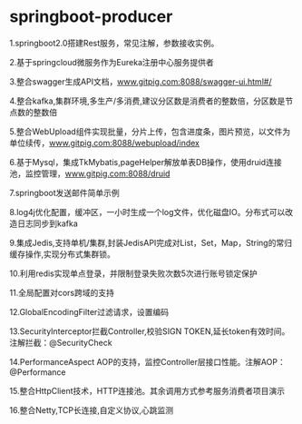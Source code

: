 # springboot-producer

1.springboot2.0搭建Rest服务，常见注解，参数接收实例。

2.基于springcloud微服务作为Eureka注册中心服务提供者

3.整合swagger生成API文档，www.gitpig.com:8088/swagger-ui.html#/

4.整合kafka,集群环境,多生产/多消费,建议分区数是消费者的整数倍，分区数是节点数的整数倍

5.整合WebUpload组件实现批量，分片上传，包含进度条，图片预览，以文件为单位续传，www.gitpig.com:8088/webupload/index

6.基于Mysql，集成TkMybatis,pageHelper解放单表DB操作，使用druid连接池，监控管理，www.gitpig.com:8088/druid

7.springboot发送邮件简单示例

8.log4j优化配置，缓冲区，一小时生成一个log文件，优化磁盘IO。分布式可以改造日志同步到kafka

9.集成Jedis,支持单机/集群,封装JedisAPI完成对List，Set，Map，String的常归缓存操作,实现分布式集群锁。

10.利用redis实现单点登录，并限制登录失败次数5次进行账号锁定保护

11.全局配置对cors跨域的支持

12.GlobalEncodingFilter过滤请求，设置编码

13.SecurityInterceptor拦截Controller,校验SIGN TOKEN,延长token有效时间。注解拦截：@SecurityCheck

14.PerformanceAspect AOP的支持，监控Controller层接口性能。注解AOP：@Performance

15.整合HttpClient技术，HTTP连接池。其余调用方式参考服务消费者项目演示

16.整合Netty,TCP长连接,自定义协议,心跳监测
